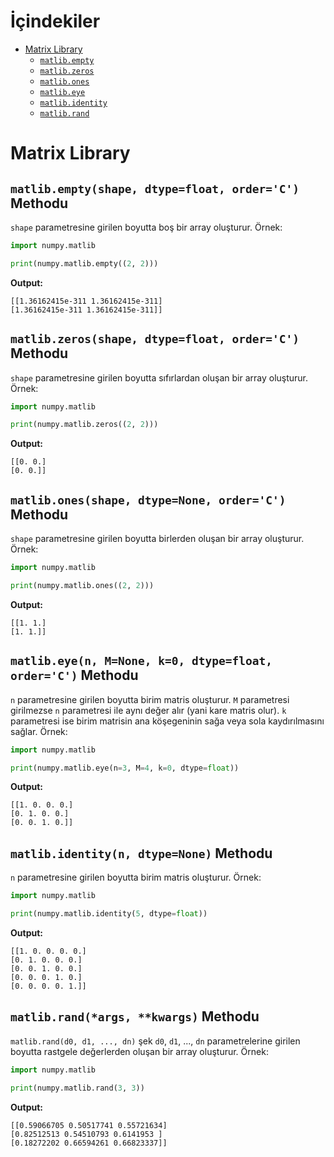 # İçindekiler

- [Matrix Library](#1)
  - [`matlib.empty`](#1.1)
  - [`matlib.zeros`](#1.2)
  - [`matlib.ones`](#1.3)
  - [`matlib.eye`](#1.4)
  - [`matlib.identity`](#1.5)
  - [`matlib.rand`](#1.6)

<h1 id="1">Matrix Library</h1>

<h2 id="1.1"><code>matlib.empty(shape, dtype=float, order='C')</code> Methodu</h2>

`shape` parametresine girilen boyutta boş bir array oluşturur. Örnek:
  ```py
  import numpy.matlib

  print(numpy.matlib.empty((2, 2)))
  ```
  **Output:**
  ```
  [[1.36162415e-311 1.36162415e-311]
  [1.36162415e-311 1.36162415e-311]]
  ```

<h2 id="1.2"><code>matlib.zeros(shape, dtype=float, order='C')</code> Methodu</h2>

`shape` parametresine girilen boyutta sıfırlardan oluşan bir array oluşturur. Örnek:
  ```py
  import numpy.matlib

  print(numpy.matlib.zeros((2, 2)))
  ```
  **Output:**
  ```
  [[0. 0.]
  [0. 0.]]
  ```

<h2 id="1.3"><code>matlib.ones(shape, dtype=None, order='C')</code> Methodu</h2>

`shape` parametresine girilen boyutta birlerden oluşan bir array oluşturur. Örnek:
  ```py
  import numpy.matlib

  print(numpy.matlib.ones((2, 2)))
  ```
  **Output:**
  ```
  [[1. 1.]
  [1. 1.]]
  ```

<h2 id="1.4"><code>matlib.eye(n, M=None, k=0, dtype=float, order='C')</code> Methodu</h2>

`n` parametresine girilen boyutta birim matris oluşturur. `M` parametresi girilmezse `n` parametresi ile aynı değer alır (yani kare matris olur). `k` parametresi ise birim matrisin ana köşegeninin sağa veya sola kaydırılmasını sağlar. Örnek:
  ```py
  import numpy.matlib

  print(numpy.matlib.eye(n=3, M=4, k=0, dtype=float))
  ```
  **Output:**
  ```
  [[1. 0. 0. 0.]
  [0. 1. 0. 0.]
  [0. 0. 1. 0.]]
  ```

<h2 id="1.5"><code>matlib.identity(n, dtype=None)</code> Methodu</h2>

`n` parametresine girilen boyutta birim matris oluşturur. Örnek:
  ```py
  import numpy.matlib

  print(numpy.matlib.identity(5, dtype=float))
  ```
  **Output:**
  ```
  [[1. 0. 0. 0. 0.]
  [0. 1. 0. 0. 0.]
  [0. 0. 1. 0. 0.]
  [0. 0. 0. 1. 0.]
  [0. 0. 0. 0. 1.]]
  ```

<h2 id="1.6"><code>matlib.rand(*args, **kwargs)</code> Methodu</h2>

`matlib.rand(d0, d1, ..., dn)` şek `d0`, `d1`, ..., `dn` parametrelerine girilen boyutta rastgele değerlerden oluşan bir array oluşturur. Örnek:
```py
import numpy.matlib

print(numpy.matlib.rand(3, 3))
```
**Output:**
```
[[0.59066705 0.50517741 0.55721634]
[0.82512513 0.54510793 0.6141953 ]
[0.18272202 0.66594261 0.66823337]]
```